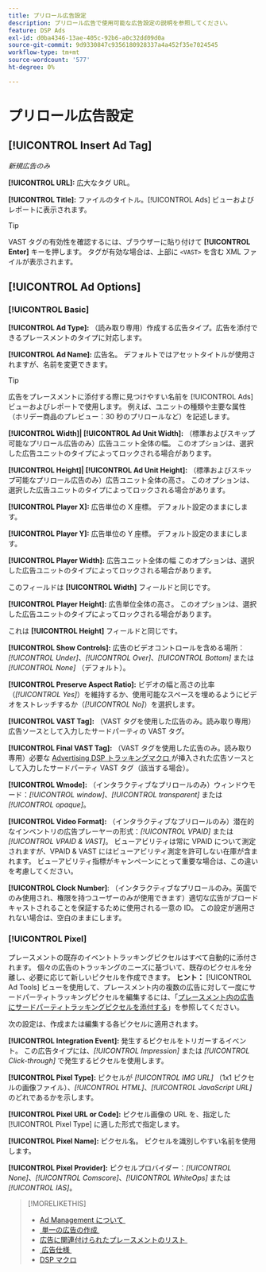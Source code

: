 ```yaml
---
title: プリロール広告設定
description: プリロール広告で使用可能な広告設定の説明を参照してください。
feature: DSP Ads
exl-id: d0ba4346-13ae-405c-92b6-a0c32dd09d0a
source-git-commit: 9d9330847c9356180928337a4a452f35e7024545
workflow-type: tm+mt
source-wordcount: '577'
ht-degree: 0%

---
```


# プリロール広告設定

## [!UICONTROL Insert Ad Tag]

*新規広告のみ*

**[!UICONTROL URL]:** 広大なタグ URL。

**[!UICONTROL Title]:** ファイルのタイトル。[!UICONTROL Ads] ビューおよびレポートに表示されます。

>[!TIP]
>
> VAST タグの有効性を確認するには、ブラウザーに貼り付けて **[!UICONTROL Enter]** キーを押します。 タグが有効な場合は、上部に `<VAST>` を含む XML ファイルが表示されます。

## [!UICONTROL Ad Options]

### [!UICONTROL Basic]

**[!UICONTROL Ad Type]:** （読み取り専用）作成する広告タイプ。広告を添付できるプレースメントのタイプに対応します。

**[!UICONTROL Ad Name]:** 広告名。 デフォルトではアセットタイトルが使用されますが、名前を変更できます。

>[!TIP]
>
> 広告をプレースメントに添付する際に見つけやすい名前を [!UICONTROL Ads] ビューおよびレポートで使用します。 例えば、ユニットの種類や主要な属性（ホリデー商品のプレビュー：30 秒のプリロールなど）を記述します。

**[!UICONTROL Width]| [!UICONTROL Ad Unit Width]:** （標準およびスキップ可能なプリロール広告のみ）広告ユニット全体の幅。 このオプションは、選択した広告ユニットのタイプによってロックされる場合があります。

**[!UICONTROL Height]| [!UICONTROL Ad Unit Height]:** （標準およびスキップ可能なプリロール広告のみ）広告ユニット全体の高さ。 このオプションは、選択した広告ユニットのタイプによってロックされる場合があります。

**[!UICONTROL Player X]:** 広告単位の X 座標。 デフォルト設定のままにします。

**[!UICONTROL Player Y]:** 広告単位の Y 座標。 デフォルト設定のままにします。

**[!UICONTROL Player Width]:** 広告ユニット全体の幅 このオプションは、選択した広告ユニットのタイプによってロックされる場合があります。

このフィールドは **[!UICONTROL Width]** フィールドと同じです。

**[!UICONTROL Player Height]:** 広告単位全体の高さ。 このオプションは、選択した広告ユニットのタイプによってロックされる場合があります。

これは **[!UICONTROL Height]** フィールドと同じです。

**[!UICONTROL Show Controls]:** 広告のビデオコントロールを含める場所：*[!UICONTROL Under]*、*[!UICONTROL Over]*、*[!UICONTROL Bottom]* または *[!UICONTROL None]* （デフォルト）。

**[!UICONTROL Preserve Aspect Ratio]:** ビデオの幅と高さの比率（*[!UICONTROL Yes]*）を維持するか、使用可能なスペースを埋めるようにビデオをストレッチするか（*[!UICONTROL No]*）を選択します。

**[!UICONTROL VAST Tag]:** （VAST タグを使用した広告のみ。読み取り専用）広告ソースとして入力したサードパーティの VAST タグ。

**[!UICONTROL Final VAST Tag]:** （VAST タグを使用した広告のみ。読み取り専用）必要な [Advertising DSP トラッキングマクロ &#x200B;](/help/dsp/campaign-management/macros.md) が挿入された広告ソースとして入力したサードパーティ VAST タグ（該当する場合）。

**[!UICONTROL Wmode]:** （インタラクティブなプリロールのみ）ウィンドウモード：*[!UICONTROL window]*、*[!UICONTROL transparent]* または *[!UICONTROL opaque]*。

**[!UICONTROL Video Format]:** （インタラクティブなプリロールのみ）潜在的なインベントリの広告プレーヤーの形式：*[!UICONTROL VPAID]* または *[!UICONTROL VPAID & VAST]*。 ビューアビリティは常に VPAID について測定されますが、VPAID &amp; VAST にはビューアビリティ測定を許可しない在庫が含まれます。 ビューアビリティ指標がキャンペーンにとって重要な場合は、この違いを考慮してください。

**[!UICONTROL Clock Number]**: （インタラクティブなプリロールのみ。英国でのみ使用され、権限を持つユーザーのみが使用できます）適切な広告がブロードキャストされることを保証するために使用される一意の ID。 この設定が適用されない場合は、空白のままにします。

### [!UICONTROL Pixel]

プレースメントの既存のイベントトラッキングピクセルはすべて自動的に添付されます。 個々の広告のトラッキングのニーズに基づいて、既存のピクセルを分離し、必要に応じて新しいピクセルを作成できます。 **ヒント：** [!UICONTROL Ad Tools] ビューを使用して、プレースメント内の複数の広告に対して一度にサードパーティトラッキングピクセルを編集するには、「[&#x200B; プレースメント内の広告にサードパーティトラッキングピクセルを添付する &#x200B;](/help/dsp/campaign-management/ads/ad-pixel-attach-detach.md#attach-pixels-ads)」を参照してください。

次の設定は、作成または編集する各ピクセルに適用されます。

**[!UICONTROL Integration Event]:** 発生するピクセルをトリガーするイベント。 この広告タイプには、*[!UICONTROL Impression]* または *[!UICONTROL Click-through]* で発生するピクセルを使用します。

**[!UICONTROL Pixel Type]:** ピクセルが *[!UICONTROL IMG URL]* （1x1 ピクセルの画像ファイル）、*[!UICONTROL HTML]*、*[!UICONTROL JavaScript URL]* のどれであるかを示します。

**[!UICONTROL Pixel URL or Code]:** ピクセル画像の URL を、指定した [!UICONTROL Pixel Type] に適した形式で指定します。

**[!UICONTROL Pixel Name]:** ピクセル名。 ピクセルを識別しやすい名前を使用します。

**[!UICONTROL Pixel Provider]:** ピクセルプロバイダー：*[!UICONTROL None]*、*[!UICONTROL Comscore]*、*[!UICONTROL WhiteOps]* または *[!UICONTROL IAS]*。

>[!MORELIKETHIS]
>
>* [Ad Management について &#x200B;](ad-about.md)
>* [&#x200B; 単一の広告の作成 &#x200B;](ad-create.md)
>* [&#x200B; 広告に関連付けられたプレースメントのリスト &#x200B;](/help/dsp/campaign-management/ads/ad-list-placements.md)
>* [&#x200B; 広告仕様 &#x200B;](ad-specs.md)
>* [DSP マクロ &#x200B;](/help/dsp/campaign-management/macros.md)
